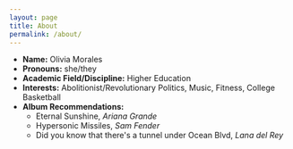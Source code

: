 ```yaml
---
layout: page
title: About
permalink: /about/
---
```


* **Name:** Olivia Morales
* **Pronouns:** she/they
* **Academic Field/Discipline:** Higher Education
* **Interests:** Abolitionist/Revolutionary Politics, Music, Fitness, College Basketball 
* **Album Recommendations:** 
	* Eternal Sunshine, *Ariana Grande*
	* Hypersonic Missiles, *Sam Fender*
	* Did you know that there's a tunnel under Ocean Blvd, *Lana del Rey*


[jekyll-organization]: https://github.com/jekyll
